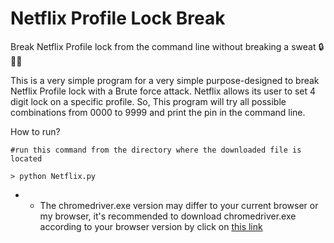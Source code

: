 # Netflix Profile Lock Break
Break Netflix Profile lock from the command line without breaking a sweat 🔒📁📄

This is a very simple program for a very simple purpose-designed to break Netflix Profile lock with a Brute force attack. 
Netflix allows its user to set 4 digit lock on a specific profile. So, This program will try all possible combinations from 0000 to 9999 and print the pin in the command line.

How to run?
```
#run this command from the directory where the downloaded file is located

> python Netflix.py
```

* *  The chromedriver.exe version may differ to your current browser or my browser, it's recommended to download chromedriver.exe according to your browser version by click on [this link](https://chromedriver.chromium.org/downloads)
